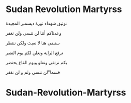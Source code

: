 # Sudan Revolution Martyrss

توثيق شهداء ثورة ديسمبر المجيدة

وعدناكم أننا لن ننسى ولن نغفر

سنبقى هنا لا نعبث ولكن ننتظر

نرفع الراية ونعلن لكم يوم النصر

بكم نرتقي ونعلو وبهم القاع يحتضر

قسما"لن ننسى ولم و لن نغفر


# Sudan-Revolution-Martyrss
